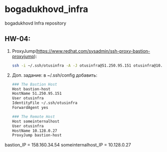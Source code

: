 # bogadukhovd_infra
bogadukhovd Infra repository


## HW-04:
1) ProxyJump(https://www.redhat.com/sysadmin/ssh-proxy-bastion-proxyjump):
   ```bash
   ssh -i ~/.ssh/otusinfra -A -J otusinfra@51.250.95.151 otusinfra@10.128.0.27
   ```
2) Доп. задание: в ~/.ssh/config добавить:
    ```bash
    ### The Bastion Host
    Host bastion-host
    HostName 51.250.95.151
    User otusinfra
    IdentityFile ~/.ssh/otusinfra
    ForwardAgent yes

    ### The Remote Host
    Host someinternalhost
    User otusinfra
    HostName 10.128.0.27
    ProxyJump bastion-host
    ```

bastion_IP = 158.160.34.54
someinternalhost_IP = 10.128.0.27
